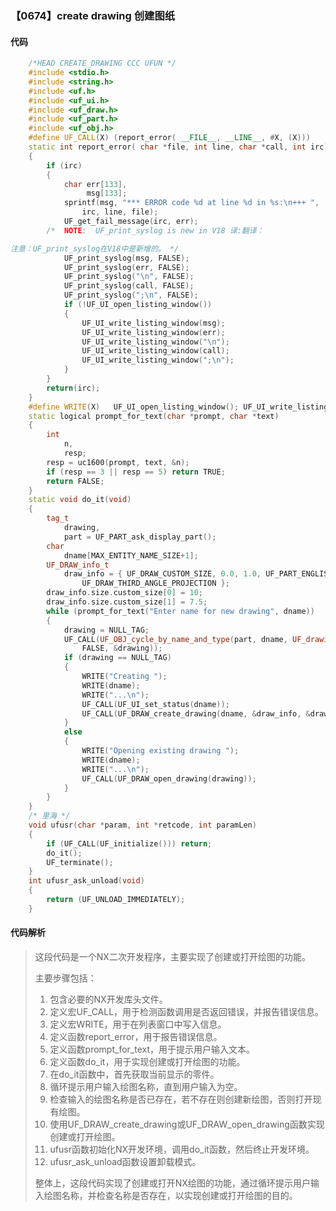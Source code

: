 ### 【0674】create drawing 创建图纸

#### 代码

```cpp
    /*HEAD CREATE_DRAWING CCC UFUN */  
    #include <stdio.h>  
    #include <string.h>  
    #include <uf.h>  
    #include <uf_ui.h>  
    #include <uf_draw.h>  
    #include <uf_part.h>  
    #include <uf_obj.h>  
    #define UF_CALL(X) (report_error( __FILE__, __LINE__, #X, (X)))  
    static int report_error( char *file, int line, char *call, int irc)  
    {  
        if (irc)  
        {  
            char err[133],  
                 msg[133];  
            sprintf(msg, "*** ERROR code %d at line %d in %s:\n+++ ",  
                irc, line, file);  
            UF_get_fail_message(irc, err);  
        /*  NOTE:  UF_print_syslog is new in V18 译:翻译：

注意：UF_print_syslog在V18中是新增的。 */  
            UF_print_syslog(msg, FALSE);  
            UF_print_syslog(err, FALSE);  
            UF_print_syslog("\n", FALSE);  
            UF_print_syslog(call, FALSE);  
            UF_print_syslog(";\n", FALSE);  
            if (!UF_UI_open_listing_window())  
            {  
                UF_UI_write_listing_window(msg);  
                UF_UI_write_listing_window(err);  
                UF_UI_write_listing_window("\n");  
                UF_UI_write_listing_window(call);  
                UF_UI_write_listing_window(";\n");  
            }  
        }  
        return(irc);  
    }  
    #define WRITE(X)   UF_UI_open_listing_window(); UF_UI_write_listing_window(X)  
    static logical prompt_for_text(char *prompt, char *text)  
    {  
        int  
            n,  
            resp;  
        resp = uc1600(prompt, text, &n);  
        if (resp == 3 || resp == 5) return TRUE;  
        return FALSE;  
    }  
    static void do_it(void)  
    {  
        tag_t  
            drawing,  
            part = UF_PART_ask_display_part();  
        char  
            dname[MAX_ENTITY_NAME_SIZE+1];  
        UF_DRAW_info_t  
            draw_info = { UF_DRAW_CUSTOM_SIZE, 0.0, 1.0, UF_PART_ENGLISH,  
                UF_DRAW_THIRD_ANGLE_PROJECTION };  
        draw_info.size.custom_size[0] = 10;  
        draw_info.size.custom_size[1] = 7.5;  
        while (prompt_for_text("Enter name for new drawing", dname))  
        {  
            drawing = NULL_TAG;  
            UF_CALL(UF_OBJ_cycle_by_name_and_type(part, dname, UF_drawing_type,  
                FALSE, &drawing));  
            if (drawing == NULL_TAG)  
            {  
                WRITE("Creating ");  
                WRITE(dname);  
                WRITE("...\n");  
                UF_CALL(UF_UI_set_status(dname));  
                UF_CALL(UF_DRAW_create_drawing(dname, &draw_info, &drawing));  
            }  
            else  
            {  
                WRITE("Opening existing drawing ");  
                WRITE(dname);  
                WRITE("...\n");  
                UF_CALL(UF_DRAW_open_drawing(drawing));  
            }  
        }  
    }  
    /* 里海 */  
    void ufusr(char *param, int *retcode, int paramLen)  
    {  
        if (UF_CALL(UF_initialize())) return;  
        do_it();  
        UF_terminate();  
    }  
    int ufusr_ask_unload(void)  
    {  
        return (UF_UNLOAD_IMMEDIATELY);  
    }

```

#### 代码解析

> 这段代码是一个NX二次开发程序，主要实现了创建或打开绘图的功能。
>
> 主要步骤包括：
>
> 1. 包含必要的NX开发库头文件。
> 2. 定义宏UF_CALL，用于检测函数调用是否返回错误，并报告错误信息。
> 3. 定义宏WRITE，用于在列表窗口中写入信息。
> 4. 定义函数report_error，用于报告错误信息。
> 5. 定义函数prompt_for_text，用于提示用户输入文本。
> 6. 定义函数do_it，用于实现创建或打开绘图的功能。
> 7. 在do_it函数中，首先获取当前显示的零件。
> 8. 循环提示用户输入绘图名称，直到用户输入为空。
> 9. 检查输入的绘图名称是否已存在，若不存在则创建新绘图，否则打开现有绘图。
> 10. 使用UF_DRAW_create_drawing或UF_DRAW_open_drawing函数实现创建或打开绘图。
> 11. ufusr函数初始化NX开发环境，调用do_it函数，然后终止开发环境。
> 12. ufusr_ask_unload函数设置卸载模式。
>
> 整体上，这段代码实现了创建或打开NX绘图的功能，通过循环提示用户输入绘图名称，并检查名称是否存在，以实现创建或打开绘图的目的。
>
